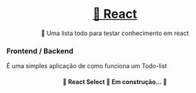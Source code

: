 <h1 align="center">
    <a href="https://pt-br.reactjs.org/">🔗 React</a>
</h1>
<p align="center">🚀 Uma lista todo para testar conhecimento em react</p>

<h3> Frontend / Backend </h3>

<p> É uma simples aplicação de como funciona um Todo-list</p>

<h4 align="center"> 
	🚧  React Select 🚀 Em construção...  🚧
</h4>

